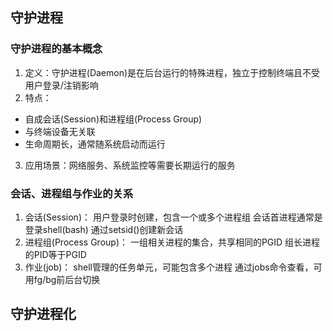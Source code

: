 
## 守护进程

### 守护进程的基本概念
1. 定义：守护进程(Daemon)是在后台运行的特殊进程，独立于控制终端且不受用户登录/注销影响
2. 特点：
- 自成会话(Session)和进程组(Process Group)
- 与终端设备无关联
- 生命周期长，通常随系统启动而运行
3. 应用场景：网络服务、系统监控等需要长期运行的服务

### 会话、进程组与作业的关系
1. 会话(Session)：
用户登录时创建，包含一个或多个进程组
会话首进程通常是登录shell(bash)
通过setsid()创建新会话
2. 进程组(Process Group)：
一组相关进程的集合，共享相同的PGID
组长进程的PID等于PGID
3. 作业(job)：
shell管理的任务单元，可能包含多个进程
通过jobs命令查看，可用fg/bg前后台切换

## 守护进程化

